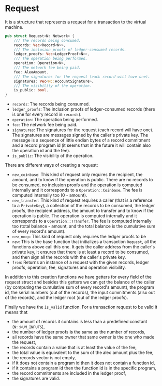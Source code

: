 # Request

It is a structure that represents a request for a transaction to the virtual machine.

```rust
pub struct Request<N: Network> {
    /// The records being consumed.
    records: Vec<Record<N>>,
    /// The inclusion proofs of ledger-consumed records.
    ledger_proofs: Vec<LedgerProof<N>>,
    /// The operation being performed.
    operation: Operation<N>,
    /// The network fee being paid.
    fee: AleoAmount,
    /// The signatures for the request (each record will have one).
    signatures: Vec<N::AccountSignature>,
    /// The visibility of the operation.
    is_public: bool,
}
```

- `records`: The records being consumed.
- `ledger_proofs`: The inclusion proofs of ledger-consumed records (there is one for every record in `records`).
- `operation`: The operation being performed.
- `fee`: The network fee being paid.
- `signatures`: The signatures for the request (each record will have one). The signatures are messages signed by the caller's private key. The message is a sequence of little endian bytes of a record commitment and a record program id (it seems that in the future it will contain also the operation id and the fee).
- `is_public`: The visibility of the operation.

There are different ways of creating a request:

- `new_coinbase`: This kind of request only requires the recipient, the amount, and to know if the operation is public. There are no records to be consumed, no inclusion proofs and the operation is computed internally and it corresponds to a `Operation::Coinbase`. The fee is computed internally too (0 - amount).
- `new_transfer`: This kind of request requires a caller (that is a reference to a `PrivateKey`), a collection of the records to be consumed, the ledger proofs, the recipient address, the amount to transfer and to know if the operation is public. The operation is computed internally and it corresponds to a `Operation::Transfer`. The fee is computed internally too (total balance - amount, and the total balance is the cumulative sum of every record's amount).
- `new_noop`: This kind of request only requires the ledger proofs to be
- `new`: This is the base function that initializes a transaction `Request`, all the functions above call this one. It gets the caller address from the caller's private key, it ensures that there is at least a record to be consumed, and then sign all the records with the caller's private key.
- `from`: Returns an instance of a request with the given records, ledger proofs, operation, fee, signatures and operation visibility.

In addition to this creation functions we have getters for every field of the request struct and besides this getters we can get the balance of the caller (by computing the cumulative sum of every record's amount), the program id, the serial numbers (out of the records), the input commitments (also out of the records), and the ledger root (out of the ledger proofs).

Finally we have the `is_valid` function. For a transaction request to be valid it means that:

- the amount of records it contains is less than a predefined constant (`N::NUM_INPUTS`),
- the number of ledger proofs is the same as the number of records,
- all records have the same owner that same owner is the one who made the request,
- the records contain a value that is at least the value of the fee,
- the total value is equivalent to the sum of the aleo amount plus the fee,
- the records vector is not empty,
- if it does not contain a program id then it does not contain a function id,
- if it contains a program id then the function id is in the specific program, 
- the record commitments are included in the ledger proof,
- the signatures are valid.
